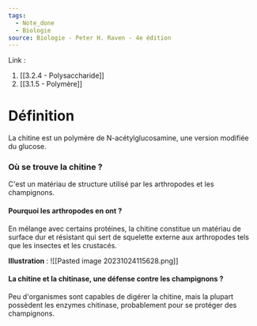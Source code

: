 ```yaml
---
tags:
  - Note_done
  - Biologie
source: Biologie - Peter H. Raven - 4e édition
---
```


Link :
1. [[3.2.4 - Polysaccharide]]
2. [[3.1.5 - Polymère]]

# Définition
La chitine est un polymère de N-acétylglucosamine, une version modifiée du glucose.

### Où se trouve la chitine ?
C'est un matériau de structure utilisé par les arthropodes et les champignons. 

#### Pourquoi les arthropodes en ont ?
En mélange avec certains protéines, la chitine constitue un matériau de surface dur et résistant qui sert de squelette externe aux arthropodes tels que les insectes et les crustacés.

**Illustration** :
![[Pasted image 20231024115628.png]]

#### La chitine et la chitinase, une défense contre les champignons ?
Peu d'organismes sont capables de digérer la chitine, mais la plupart possèdent les enzymes chitinase, probablement pour se protéger des champignons. 